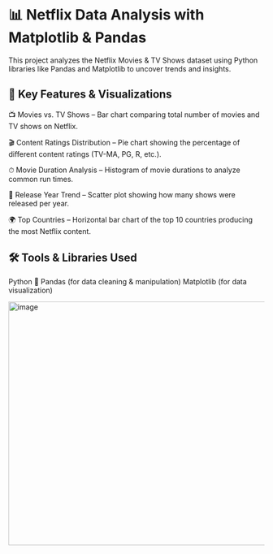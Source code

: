 # 📊 Netflix Data Analysis with Matplotlib & Pandas

This project analyzes the Netflix Movies & TV Shows dataset using Python libraries like Pandas and Matplotlib to uncover trends and insights.

## 🔹 Key Features & Visualizations

📺 Movies vs. TV Shows – Bar chart comparing total number of movies and TV shows on Netflix.

🎬 Content Ratings Distribution – Pie chart showing the percentage of different content ratings (TV-MA, PG, R, etc.).

⏱ Movie Duration Analysis – Histogram of movie durations to analyze common run times.

📅 Release Year Trend – Scatter plot showing how many shows were released per year.

🌍 Top Countries – Horizontal bar chart of the top 10 countries producing the most Netflix content.

## 🛠 Tools & Libraries Used

Python 🐍
Pandas (for data cleaning & manipulation)
Matplotlib (for data visualization)

<img width="640" height="480" alt="image" src="https://github.com/user-attachments/assets/f91b9e8f-a05b-4121-8a0f-dd554fa8af67" />


